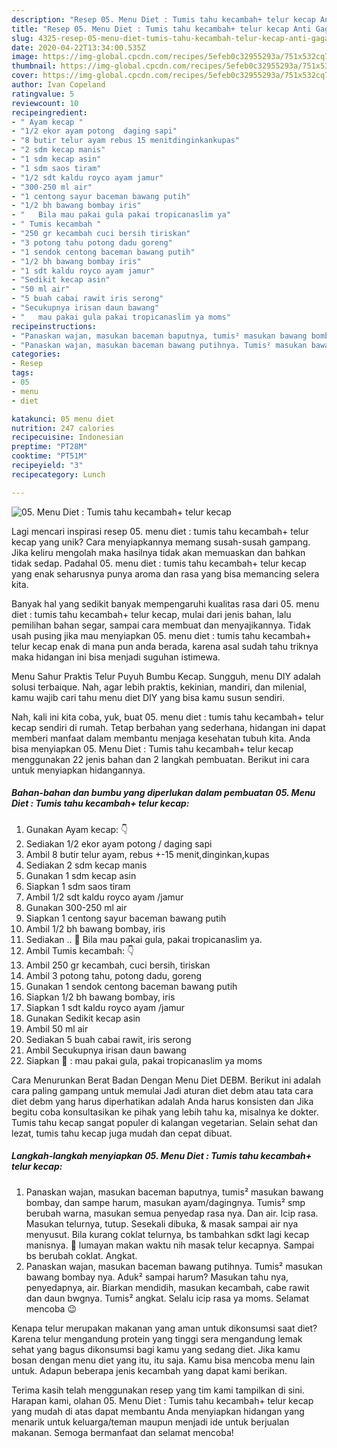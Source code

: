 ```yaml
---
description: "Resep 05. Menu Diet : Tumis tahu kecambah+ telur kecap Anti Gagal"
title: "Resep 05. Menu Diet : Tumis tahu kecambah+ telur kecap Anti Gagal"
slug: 4325-resep-05-menu-diet-tumis-tahu-kecambah-telur-kecap-anti-gagal
date: 2020-04-22T13:34:00.535Z
image: https://img-global.cpcdn.com/recipes/5efeb0c32955293a/751x532cq70/05-menu-diet-tumis-tahu-kecambah-telur-kecap-foto-resep-utama.jpg
thumbnail: https://img-global.cpcdn.com/recipes/5efeb0c32955293a/751x532cq70/05-menu-diet-tumis-tahu-kecambah-telur-kecap-foto-resep-utama.jpg
cover: https://img-global.cpcdn.com/recipes/5efeb0c32955293a/751x532cq70/05-menu-diet-tumis-tahu-kecambah-telur-kecap-foto-resep-utama.jpg
author: Ivan Copeland
ratingvalue: 5
reviewcount: 10
recipeingredient:
- " Ayam kecap "
- "1/2 ekor ayam potong  daging sapi"
- "8 butir telur ayam rebus 15 menitdinginkankupas"
- "2 sdm kecap manis"
- "1 sdm kecap asin"
- "1 sdm saos tiram"
- "1/2 sdt kaldu royco ayam jamur"
- "300-250 ml air"
- "1 centong sayur baceman bawang putih"
- "1/2 bh bawang bombay iris"
- "   Bila mau pakai gula pakai tropicanaslim ya"
- " Tumis kecambah "
- "250 gr kecambah cuci bersih tiriskan"
- "3 potong tahu potong dadu goreng"
- "1 sendok centong baceman bawang putih"
- "1/2 bh bawang bombay iris"
- "1 sdt kaldu royco ayam jamur"
- "Sedikit kecap asin"
- "50 ml air"
- "5 buah cabai rawit iris serong"
- "Secukupnya irisan daun bawang"
- "   mau pakai gula pakai tropicanaslim ya moms"
recipeinstructions:
- "Panaskan wajan, masukan baceman baputnya, tumis² masukan bawang bombay, dan sampe harum, masukan ayam/dagingnya. Tumis² smp berubah warna, masukan semua penyedap rasa nya. Dan air. Icip rasa. Masukan telurnya, tutup. Sesekali dibuka, &amp; masak sampai air nya menyusut. Bila kurang coklat telurnya, bs tambahkan sdkt lagi kecap manisnya. 📝 lumayan makan waktu nih masak telur kecapnya. Sampai bs berubah coklat. Angkat."
- "Panaskan wajan, masukan baceman bawang putihnya. Tumis² masukan bawang bombay nya. Aduk² sampai harum? Masukan tahu nya, penyedapnya, air. Biarkan mendidih, masukan kecambah, cabe rawit dan daun bwgnya. Tumis² angkat. Selalu icip rasa ya moms. Selamat mencoba 😉"
categories:
- Resep
tags:
- 05
- menu
- diet

katakunci: 05 menu diet 
nutrition: 247 calories
recipecuisine: Indonesian
preptime: "PT28M"
cooktime: "PT51M"
recipeyield: "3"
recipecategory: Lunch

---
```



![05. Menu Diet : Tumis tahu kecambah+ telur kecap](https://img-global.cpcdn.com/recipes/5efeb0c32955293a/751x532cq70/05-menu-diet-tumis-tahu-kecambah-telur-kecap-foto-resep-utama.jpg)

Lagi mencari inspirasi resep 05. menu diet : tumis tahu kecambah+ telur kecap yang unik? Cara menyiapkannya memang susah-susah gampang. Jika keliru mengolah maka hasilnya tidak akan memuaskan dan bahkan tidak sedap. Padahal 05. menu diet : tumis tahu kecambah+ telur kecap yang enak seharusnya punya aroma dan rasa yang bisa memancing selera kita.

Banyak hal yang sedikit banyak mempengaruhi kualitas rasa dari 05. menu diet : tumis tahu kecambah+ telur kecap, mulai dari jenis bahan, lalu pemilihan bahan segar, sampai cara membuat dan menyajikannya. Tidak usah pusing jika mau menyiapkan 05. menu diet : tumis tahu kecambah+ telur kecap enak di mana pun anda berada, karena asal sudah tahu triknya maka hidangan ini bisa menjadi suguhan istimewa.

Menu Sahur Praktis Telur Puyuh Bumbu Kecap. Sungguh, menu DIY adalah solusi terbaique. Nah, agar lebih praktis, kekinian, mandiri, dan milenial, kamu wajib cari tahu menu diet DIY yang bisa kamu susun sendiri.


Nah, kali ini kita coba, yuk, buat 05. menu diet : tumis tahu kecambah+ telur kecap sendiri di rumah. Tetap berbahan yang sederhana, hidangan ini dapat memberi manfaat dalam membantu menjaga kesehatan tubuh kita. Anda bisa menyiapkan 05. Menu Diet : Tumis tahu kecambah+ telur kecap menggunakan 22 jenis bahan dan 2 langkah pembuatan. Berikut ini cara untuk menyiapkan hidangannya.

<!--inarticleads1-->

##### Bahan-bahan dan bumbu yang diperlukan dalam pembuatan 05. Menu Diet : Tumis tahu kecambah+ telur kecap:

1. Gunakan  Ayam kecap: 👇
1. Sediakan 1/2 ekor ayam potong / daging sapi
1. Ambil 8 butir telur ayam, rebus +-15 menit,dinginkan,kupas
1. Sediakan 2 sdm kecap manis
1. Gunakan 1 sdm kecap asin
1. Siapkan 1 sdm saos tiram
1. Ambil 1/2 sdt kaldu royco ayam /jamur
1. Gunakan 300-250 ml air
1. Siapkan 1 centong sayur baceman bawang putih
1. Ambil 1/2 bh bawang bombay, iris
1. Sediakan  .. 📝 Bila mau pakai gula, pakai tropicanaslim ya.
1. Ambil  Tumis kecambah: 👇
1. Ambil 250 gr kecambah, cuci bersih, tiriskan
1. Ambil 3 potong tahu, potong dadu, goreng
1. Gunakan 1 sendok centong baceman bawang putih
1. Siapkan 1/2 bh bawang bombay, iris
1. Siapkan 1 sdt kaldu royco ayam /jamur
1. Gunakan Sedikit kecap asin
1. Ambil 50 ml air
1. Sediakan 5 buah cabai rawit, iris serong
1. Ambil Secukupnya irisan daun bawang
1. Siapkan  📝 : mau pakai gula, pakai tropicanaslim ya moms


Cara Menurunkan Berat Badan Dengan Menu Diet DEBM. Berikut ini adalah cara paling gampang untuk memulai Jadi aturan diet debm atau tata cara diet debm yang harus diperhatikan adalah Anda harus konsisten dan Jika begitu coba konsultasikan ke pihak yang lebih tahu ka, misalnya ke dokter. Tumis tahu kecap sangat populer di kalangan vegetarian. Selain sehat dan lezat, tumis tahu kecap juga mudah dan cepat dibuat. 

<!--inarticleads2-->

##### Langkah-langkah menyiapkan 05. Menu Diet : Tumis tahu kecambah+ telur kecap:

1. Panaskan wajan, masukan baceman baputnya, tumis² masukan bawang bombay, dan sampe harum, masukan ayam/dagingnya. Tumis² smp berubah warna, masukan semua penyedap rasa nya. Dan air. Icip rasa. Masukan telurnya, tutup. Sesekali dibuka, &amp; masak sampai air nya menyusut. Bila kurang coklat telurnya, bs tambahkan sdkt lagi kecap manisnya. 📝 lumayan makan waktu nih masak telur kecapnya. Sampai bs berubah coklat. Angkat.
1. Panaskan wajan, masukan baceman bawang putihnya. Tumis² masukan bawang bombay nya. Aduk² sampai harum? Masukan tahu nya, penyedapnya, air. Biarkan mendidih, masukan kecambah, cabe rawit dan daun bwgnya. Tumis² angkat. Selalu icip rasa ya moms. Selamat mencoba 😉


Kenapa telur merupakan makanan yang aman untuk dikonsumsi saat diet? Karena telur mengandung protein yang tinggi sera mengandung lemak sehat yang bagus dikonsumsi bagi kamu yang sedang diet. Jika kamu bosan dengan menu diet yang itu, itu saja. Kamu bisa mencoba menu lain untuk. Adapun beberapa jenis kecambah yang dapat kami berikan. 

Terima kasih telah menggunakan resep yang tim kami tampilkan di sini. Harapan kami, olahan 05. Menu Diet : Tumis tahu kecambah+ telur kecap yang mudah di atas dapat membantu Anda menyiapkan hidangan yang menarik untuk keluarga/teman maupun menjadi ide untuk berjualan makanan. Semoga bermanfaat dan selamat mencoba!
